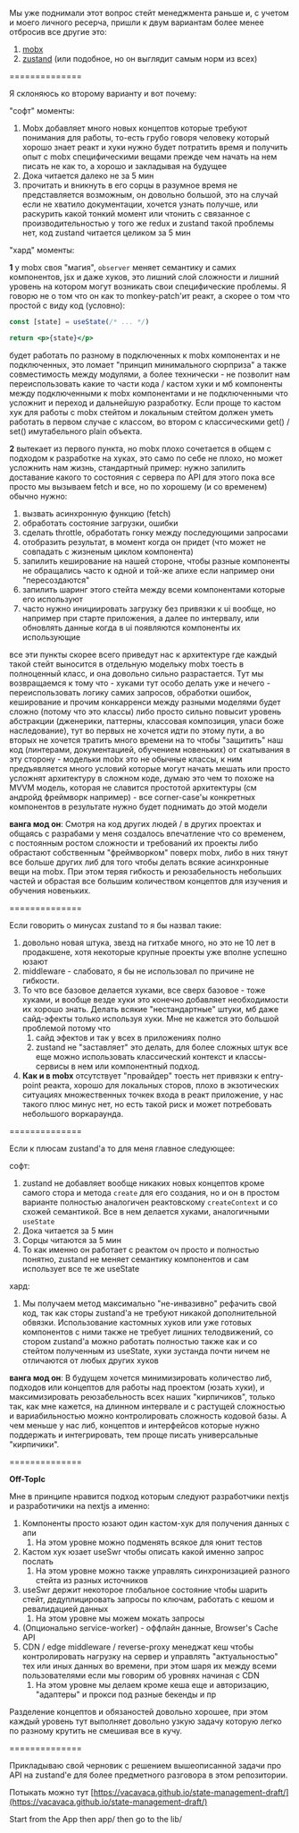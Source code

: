 
Мы уже поднимали этот вопрос стейт менеджмента раньше и, с учетом и моего личного ресерча, пришли к двум вариантам более менее отбросив все другие это:

1) [mobx](https://mobx.js.org/README.html)
2) [zustand](https://github.com/pmndrs/zustand) (или подобное, но он выглядит самым норм из всех)

==============

Я склоняюсь ко второму варианту и вот почему:

"софт" моменты:

1) Mobx добавляет много новых концептов которые требуют понимания для работы, то-есть грубо говоря человеку который хорошо знает реакт и хуки нужно будет потратить время и получить опыт с mobx специфическими вещами прежде чем начать на нем писать не как то, а хорошо и закладывая на будущее
2) Дока читается далеко не за 5 мин
3) прочитать и вникнуть в его сорцы в разумное время не представляется возможным, он довольно большой, это на случай если не хватило документации, хочется узнать получше, или раскурить какой тонкий момент или чтонить с связанное с производительностью у того же redux и zustand такой проблемы нет, код zustand читается целиком за 5 мин

"хард" моменты:

__1__ у mobx своя "магия", `observer` меняет семантику и самих компонентов, jsx и даже хуков, это лишний слой сложности и лишний уровень на котором могут возникать свои специфические проблемы. Я говорю не о том что он как то monkey-patch'ит реакт, а скорее о том что простой с виду код (условно):
```jsx
const [state] = useState(/* ... */)

return <p>{state}</p>
```
будет работать по разному в подключенных к mobx компонентах и не подключенных, это ломает "принцип минимального сюрприза" а также совместимость между модулями, а более технически - не позволит нам переиспользовать какие то части кода / кастом хуки и мб компоненты между подключенными к mobx компонентами и не подключенными что усложнит и переход и дальнейшую разработку. Если проще то кастом хук для работы с mobx стейтом и локальным стейтом должен уметь работать в первом случае с классом, во втором с классическими get() / set() имутабельного plain объекта.

__2__ вытекает из первого пункта, но mobx плохо сочетается в общем с подходом к разработке на хуках, это само по себе не плохо, но может усложнить нам жизнь, стандартный пример: нужно запилить доставание какого то состояния с сервера по API для этого пока все просто мы вызываем fetch и все, но по хорошему (и со временем) обычно нужно:
1) вызвать асинхронную функцию (fetch)
2) обработать состояние загрузки, ошибки
3) сделать throttle, обработать гонку между последующими запросами
4) отобразить результат, в момент когда он придет (что может не совпадать с жизненым циклом компонента)
5) запилить кеширование на нашей стороне, чтобы разные компоненты не обращались часто к одной и той-же апихе если например они "пересоздаются"
6) запилить шаринг этого стейта между всеми компонентами которые его используют
7) часто нужно инициировать загрузку без привязки к ui вообще, но например при старте приложения, а далее по интервалу, или обновлять данные когда в ui появляются компоненты их использующие

все эти пункты скорее всего приведут нас к архитектуре где каждый такой стейт выносится в отдельную модельку mobx тоесть в полноценный класс, и она довольно сильно разрастается. Тут мы возвращаемся к тому что
    - хуками тут особо делать уже и нечего
    - переиспользовать логику самих запросов, обработки ошибок, кеширование и прочим конкарренси между разными моделями будет сложно (потому что это классы) либо просто сильно повысит уровень абстракции (дженерики, паттерны, классовая композиция, упаси боже наследование), тут во первых не хочется идти по этому пути, а во вторых не хочется тратить много времени на то чтобы "защитить" наш код (линтерами, документацией, обучением новеньких) от скатывания в эту сторону
    - модельки mobx это не обычные классы, к ним предъявляется много условий которые могут начать мешать или просто усложнят архитектуру в сложном коде, думаю это чем то похоже на MVVM модель, которая не славится простотой архитектуры (см андройд фреймворк например)
    - все corner-case'ы конкретных компонентов в результате нужно будет поднимать до этой модели


__ванга мод он__: Смотря на код других людей / в других проектах и общаясь с разрабами у меня создалось впечатление что со временем, с постоянным ростом сложности и требований их проекты либо обрастают собственным "фреймворком" поверх mobx, либо в них тянут все больше других либ для того чтобы делать всякие асинхронные вещи на mobx. При этом теряя гибкость и реюзабельность небольших частей и обрастая все большим количеством концептов для изучения и обучения новеньких.

==============

Если говорить о минусах zustand то я бы назвал такие:

1) довольно новая штука, звезд на гитхабе много, но это не 10 лет в продакшене, хотя некоторые крупные проекты уже вполне успешно юзают
3) middleware - слабовато, я бы не использовал по причине не гибкости.
4) То что все базовое делается хуками, все сверх базовое - тоже хуками, и вообще везде хуки это конечно добавляет необходимости их хорошо знать. Делать всякие "нестандартные" штуки, мб даже сайд-эфекты только используя хуки. Мне не кажется это большой проблемой потому что
    1) сайд эфектов и так у всех в приложениях полно
    2) zustand не "заставляет" это делать, для более сложных штук все еще можно использовать классический контекст и классы-сервисы в нем или компонентный подход.
5) __Как и в mobx__ отсутствует "провайдер" тоесть нет привязки к entry-point реакта, хорошо для локальных сторов, плохо в экзотических ситуациях множественных точкек входа в реакт приложение, у нас такого плюс минус нет, но есть такой риск и может потребовать небольшого воркараунда.

==============

Если к плюсам zustand'a то для меня главное следующее:

софт:

1) zustand не добавляет вообще никаких новых концептов кроме самого стора и метода `create` для его создания, но и он в простом варианте полностью аналогичен реактовскому `createContext` и со схожей семантикой. Все в нем делается хуками, аналогичными `useState`
2) Дока читается за 5 мин
3) Сорцы читаются за 5 мин
4) То как именно он работает с реактом оч просто и полностью понятно, zustand не меняет семантику компонентов и сам использует все те же useState

хард:

1) Мы получаем метод максимально "не-инвазивно" рефачить свой код, так как сторы zustand'а не требуют никакой дополнительной обвязки. Использование кастомных хуков или уже готовых компонентов с ними также не требует лишних телодвижений, со стором zustand'a можно работать полностью также как и со стейтом полученным из useState, хуки зустанда почти ничем не отличаются от любых других хуков

__ванга мод он__: В будущем хочется минимизировать количество либ, подходов или концептов для работы над проектом (юзать хуки), и максимизировать реюзабельность всех наших "кирпичиков", только так, как мне кажется, на длинном интервале и с растущей сложностью и вариабильностью можно контролировать сложность кодовой базы. А чем меньше у нас либ, концептов и интерфейсов которые нужно поддержать и интегрировать, тем проще писать универсальные "кирпичики".

==============

__Off-TopIc__

Мне в принципе нравится подход которым следуют разработчики nextjs и разработичики на nextjs а именно:

1) Компоненты просто юзают один кастом-хук для получения данных с апи
	1) На этом уровне можно подменять всякое для юнит тестов
2) Кастом хук юзает useSwr чтобы описать какой именно запрос послать
	1) На этом уровне можно также управлять синхронизацией разного стейта из разных источников
3) useSwr держит некоторое глобальное состояние чтобы шарить стейт,  дедуплицировать запросы по ключам, работать с кешом и ревалидацией данных
	1) На этом уровне мы можем мокать запросы
4) (Опционально service-worker) - оффлайн данные, Browser's Cache API
5) CDN / edge middleware / reverse-proxy менеджат кеш чтобы контролировать нагрузку на сервер и управлять "актуальностью" тех или иных данных во времени, при этом шаря их между всеми пользователями если мы говорим об уровнях начиная с CDN
	1) На этом уровне мы делаем кроме кеша еще и авторизацию, "адаптеры" и прокси под разные бекенды и пр

Разделение концептов и обязаностей довольно хорошее, при этом каждый уровень тут выполняет довольно узкую задачу которую легко по разному крутить не смешивая все в кучу.

==============

Прикладываю свой черновик с решением вышеописанной задачи про API на zustand'e для более предметного разговора в этом репозитории.

Потыкать можно тут [https://vacavaca.github.io/state-management-draft/](https://vacavaca.github.io/state-management-draft/)

Start from the App then app/ then go to the lib/
